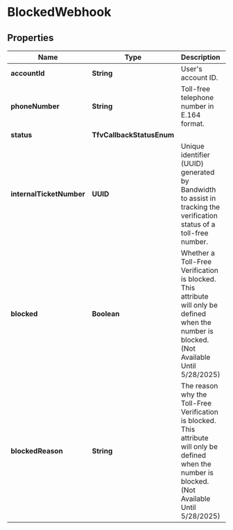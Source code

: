 

# BlockedWebhook


## Properties

| Name | Type | Description | Notes |
|------------ | ------------- | ------------- | -------------|
|**accountId** | **String** | User&#39;s account ID. |  [optional] |
|**phoneNumber** | **String** | Toll-free telephone number in E.164 format. |  [optional] |
|**status** | **TfvCallbackStatusEnum** |  |  [optional] |
|**internalTicketNumber** | **UUID** | Unique identifier (UUID) generated by Bandwidth to assist in tracking the verification status of a toll-free number. |  [optional] |
|**blocked** | **Boolean** | Whether a Toll-Free Verification is blocked. This attribute will only be defined when the number is blocked. (Not Available Until 5/28/2025) |  [optional] |
|**blockedReason** | **String** | The reason why the Toll-Free Verification is blocked. This attribute will only be defined when the number is blocked. (Not Available Until 5/28/2025) |  [optional] |



